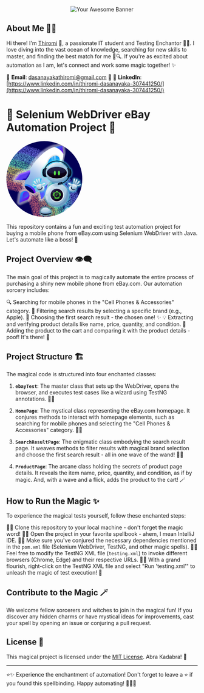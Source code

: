 <!--- Add your awesome banner here --->
<p align="center">
  <img src="https://github.com/Thiromi97/ebay_automation/blob/main/my%20banner.png?raw=true" alt="Your Awesome Banner" width="600" height="300">
</p>

## About Me 👩‍💻

Hi there! I'm [Thiromi](https://www.linkedin.com/in/thiromi-dasanayaka-307441250/) 👋, a passionate IT student and Testing Enchantor 🧙‍♂️. I love diving into the vast ocean of knowledge, searching for new skills to master, and finding the best match for me 🌊🔍. If you're as excited about automation as I am, let's connect and work some magic together! ✨

📧 **Email**: dasanayakathiromi@gmail.com 💌
🔗 **LinkedIn**: [https://www.linkedin.com/in/thiromi-dasanayaka-307441250/](https://www.linkedin.com/in/thiromi-dasanayaka-307441250/)

# 📱 Selenium WebDriver eBay Automation Project 🚀

<!-- Add the following HTML code to your README.md file -->
<p align="left">
  <img src="https://github.com/Thiromi97/ebay_automation/blob/main/ebay.png?raw=true" width="200" height="200" alt="Project Logo" style="border-radius: 50%;">
</p>


This repository contains a fun and exciting test automation project for buying a mobile phone from eBay.com using Selenium WebDriver with Java. Let's automate like a boss! 💪

## Project Overview 👁️‍🗨️

The main goal of this project is to magically automate the entire process of purchasing a shiny new mobile phone from eBay.com. Our automation sorcery includes:

🔍 Searching for mobile phones in the "Cell Phones & Accessories" category.
🎯 Filtering search results by selecting a specific brand (e.g., Apple).
📱 Choosing the first search result - the chosen one! ✨
💡 Extracting and verifying product details like name, price, quantity, and condition.
🛒 Adding the product to the cart and comparing it with the product details - poof! It's there! 🎉

## Project Structure 🏗️

The magical code is structured into four enchanted classes:

1. **`ebayTest`**: The master class that sets up the WebDriver, opens the browser, and executes test cases like a wizard using TestNG annotations. 🧙‍♂️

2. **`HomePage`**: The mystical class representing the eBay.com homepage. It conjures methods to interact with homepage elements, such as searching for mobile phones and selecting the "Cell Phones & Accessories" category. 🧞‍♂️

3. **`SearchResultPage`**: The enigmatic class embodying the search result page. It weaves methods to filter results with magical brand selection and choose the first search result - all in one wave of the wand! 🧙‍♀️

4. **`ProductPage`**: The arcane class holding the secrets of product page details. It reveals the item name, price, quantity, and condition, as if by magic. And, with a wave and a flick, adds the product to the cart! 🪄

## How to Run the Magic ✨

To experience the magical tests yourself, follow these enchanted steps:

🧙‍♂️ Clone this repository to your local machine - don't forget the magic word!
🧙‍♀️ Open the project in your favorite spellbook - ahem, I mean IntelliJ IDE.
🧙‍♂️ Make sure you've conjured the necessary dependencies mentioned in the `pom.xml` file (Selenium WebDriver, TestNG, and other magic spells).
🧙‍♀️ Feel free to modify the TestNG XML file (`testing.xml`) to invoke different browsers (Chrome, Edge) and their respective URLs.
🧙‍♂️ With a grand flourish, right-click on the TestNG XML file and select "Run 'testing.xml'" to unleash the magic of test execution! 🌟

## Contribute to the Magic 🪄

We welcome fellow sorcerers and witches to join in the magical fun! If you discover any hidden charms or have mystical ideas for improvements, cast your spell by opening an issue or conjuring a pull request.

## License 📜

This magical project is licensed under the [MIT License](LICENSE). Abra Kadabra! 🌌

---

⭐✨ Experience the enchantment of automation! Don't forget to leave a ⭐️ if you found this spellbinding. Happy automating! 🧙‍♀️🌟

